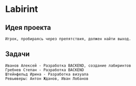 # Labirint
## Идея проекта
    Игрок, пробираясь через препятствия, должен найти выход.
## Задачи
    Иванов Алексей - Разработка BACKEND, создание лабиринтов
    Гребнев Степан - Разработка BACKEND 
    Штейнфельд Ирина - Разработка визуала
    Ревьюверы: Антон Жданов, Иван Лобанов
